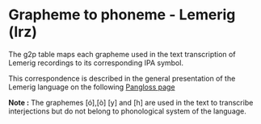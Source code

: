 # Grapheme to phoneme - Lemerig (lrz)

The g2p table maps each grapheme used in the text transcription of Lemerig recordings to its corresponding IPA symbol.

This correspondence is described in the general presentation of the Lemerig language on the following [Pangloss page](https://pangloss.cnrs.fr/corpus/Lemerig?lang=fr&mode=pro)

**Note :** The graphemes [ó],[ò] [y] and [h] are used in the text to transcribe interjections but do not belong to phonological system of the language.
